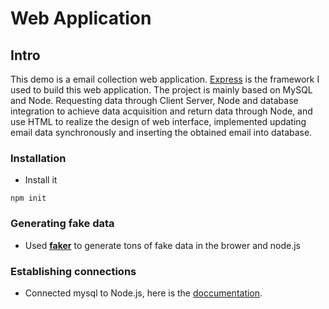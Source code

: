 # Web Application

## Intro

This demo is a email collection web application. [Express](https://expressjs.com) is the framework I used to build this web application. The project is mainly based on MySQL and Node. Requesting data through Client Server, Node and database integration to achieve data acquisition and return data through Node, and use HTML to realize the design of web interface, implemented updating email data synchronously and inserting the obtained email into database.

### Installation 

* Install it

```{}
npm init
```

### Generating fake data

* Used [**faker**](https://github.com/marak/Faker.js/) to generate tons of fake data in the brower and node.js

### Establishing connections

* Connected mysql to Node.js, here is the [doccumentation](https://github.com/mysqljs/mysql).
